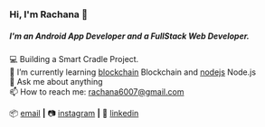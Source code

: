 ### Hi, I'm Rachana 👋

##### I'm an Android App Developer and a FullStack Web Developer.

💻 Building a Smart Cradle Project. <br/>
🌱 I’m currently learning [blockchain] Blockchain and [nodejs] Node.js <br/>
💬 Ask me about anything <br/>
📫 How to reach me: rachana6007@gmail.com <br/>



📦 [email][email] **|** 
📷 [instagram][instagram] **|** 
👔 [linkedin][linkedin]

[email]: rachana6007@gmail.com
[nodejs]: https://www.w3schools.com/nodejs/nodejs_intro.asp
[blockchain]: https://www.blockchain.com/
[instagram]: https://www.instagram.com/_t_i_c_k_l_e__s_t_a_r_/
[linkedin]: https://www.linkedin.com/in/rachana-raut-3412ab184/

